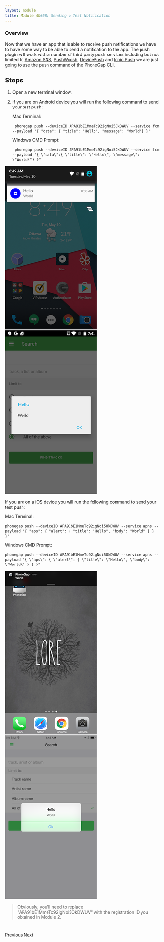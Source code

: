 ```yaml
---
layout: module
title: Module 4&#58; Sending a Test Notification
---
```


### Overview
Now that we have an app that is able to receive push notifications we have to have some way to be able to send a notification to the app. The push plugin will work with a number of third party push services including but not limited to [Amazon SNS](https://aws.amazon.com/sns/?sc_channel=PS&sc_campaign=acquisition_CA&sc_publisher=google&sc_medium=sns_b&sc_content=sns_e&sc_detail=amazon%20sns&sc_category=sns&sc_segment=64743194096&sc_matchtype=e&sc_country=CA&s_kwcid=AL!4422!3!64743194096!e!!g!!amazon%20sns&ef_id=VFewPgAAAJQIwLbC:20160121142959:s), [PushWoosh](https://www.pushwoosh.com/), [DevicePush](http://www.devicepush.com/) and [Ionic Push](https://apps.ionic.io/landing/push) we are just going to use the push command of the PhoneGap CLI.

## Steps
1. Open a new terminal window.

2. If you are on Android device you will run the following command to send your test push:

   Mac Terminal:

        phonegap push --deviceID APA91bE1MmeTc92igNoi5OkDWUV --service fcm --payload '{ "data": { "title": "Hello", "message": "World"} }'

   Windows CMD Prompt:

        phonegap push --deviceID APA91bE1MmeTc92igNoi5OkDWUV --service fcm --payload "{ \"data\":{ \"title\": \"Hello\", \"message\": \"World\"} }"

<img class="screenshot" src="images/push2.png"/>
<img class="screenshot" src="images/push3.png"/>

   If you are on a iOS device you will run the following command to send your test push:

   Mac Terminal:

    phonegap push --deviceID APA91bE1MmeTc92igNoi5OkDWUV --service apns --payload '{ "aps": { "alert": { "title": "Hello", "body": "World" } } }'

   Windows CMD Prompt:

    phonegap push --deviceID APA91bE1MmeTc92igNoi5OkDWUV --service apns --payload "{ \"aps\": { \"alert\": { \"title\": \"Hello\", \"body\": \"World\" } } }"


<img class="screenshot" src="images/push2-ios.png"/>
<img class="screenshot" src="images/push3-ios.png"/>

> Obviously, you'll need to replace "APA91bE1MmeTc92igNoi5OkDWUV" with the registration ID you obtained in Module 2.

<div class="row" style="margin-top:40px;">
<div class="col-sm-12">
<a href="module3.html" class="btn btn-default"><i class="glyphicon glyphicon-chevron-left"></i> Previous</a>
<a href="module5.html" class="btn btn-default pull-right">Next <i class="glyphicon
glyphicon-chevron-right"></i></a>
</div>
</div>
